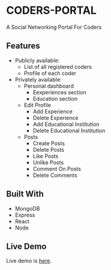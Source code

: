 # CODERS-PORTAL
A Social Networking Portal For Coders

## Features
-   Publicly available:
    -   List of all registered coders
    -   Profile of each coder
-   Privately available:
    -   Personal dashboard
        -  Eexperiences section
        -  Education section
    -   Edit Profile
        -   Add Experience
        -   Delete Experience 
        -   Add Educational Institution
        -   Delete Educational Institution
    -   Posts
        -   Create Posts
        -   Delete Posts
        -   Like Posts
        -   Unlike Posts
        -   Comment On Posts
        -   Delete Comments


## Built With

* MongoDB
* Express
* React
* Node

## Live Demo

Live demo is [here](https://codersportal.herokuapp.com/).

